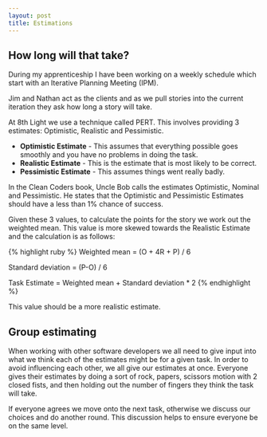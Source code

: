 ```yaml
---
layout: post
title: Estimations
---
```


## How long will that take?
During my apprenticeship I have been working on a weekly schedule which start with an Iterative Planning Meeting (IPM).

Jim and Nathan act as the clients and as we pull stories into the current iteration they ask how long a story will take.

At 8th Light we use a technique called PERT. This involves providing 3 estimates: Optimistic, Realistic and Pessimistic.

- **Optimistic Estimate** - This assumes that everything possible goes smoothly and you have no problems in doing the task.
- **Realistic Estimate** - This is the estimate that is most likely to be correct.
- **Pessimistic Estimate** - This assumes things went really badly.

In the Clean Coders book, Uncle Bob calls the estimates Optimistic, Nominal and Pessimistic.
He states that the Optimistic and Pessimistic Estimates should have a less than 1% chance of success.

Given these 3 values, to calculate the points for the story we work out the weighted mean. This value is more skewed towards the Realistic Estimate and the calculation is as follows:

{% highlight ruby %}
Weighted mean = (O + 4R + P) / 6

Standard deviation = (P-O) / 6

Task Estimate = Weighted mean + Standard deviation * 2
{% endhighlight %}

This value should be a more realistic estimate.

## Group estimating

When working with other software developers we all need to give input into what we think each of the estimates might be for a given task.
In order to avoid influencing each other, we all give our estimates at once. Everyone gives their estimates by doing a sort of rock, papers, scissors motion with 2 closed fists, and then holding out the number of fingers they think the task will take.

If everyone agrees we move onto the next task, otherwise we discuss our choices and do another round.
This discussion helps to ensure everyone be on the same level.

